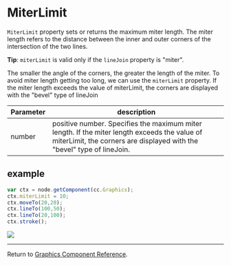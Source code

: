 # MiterLimit

`MiterLimit` property sets or returns the maximum miter length.
The miter length refers to the distance between the inner and outer corners of the intersection of the two lines.

**Tip**: `miterLimit` is valid only if the `lineJoin` property is "miter".

The smaller the angle of the corners, the greater the length of the miter.
To avoid miter length getting too long, we can use the `miterLimit` property.
If the miter length exceeds the value of miterLimit, the corners are displayed with the "bevel" type of lineJoin

| Parameter | description
| -------------- | ----------- |
| number | positive number. Specifies the maximum miter length. If the miter length exceeds the value of miterLimit, the corners are displayed with the "bevel" type of lineJoin.

## example

```javascript
var ctx = node.getComponent(cc.Graphics);
ctx.miterLimit = 10;
ctx.moveTo(20,20);
ctx.lineTo(100,50);
ctx.lineTo(20,100);
ctx.stroke();
```

<a href="graphics/miterLimit.png"><img src="graphics/miterLimit.png"></a>

<hr>

Return to [Graphics Component Reference](../../components/graphics.md).
